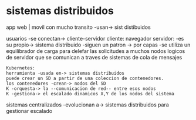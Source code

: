 # sistemas distribuidos

app web | movil con mucho transito -usan-> sist distibuidos

usuarios -se conectan-> cliente-servidor
cliente: navegador
servidor: -es su propio-> sistema distribuido
-siguen un patron -> por capas
-se utiliza un equilibrador de carga para delefar las solicitudes a muchos nodos logicos de servidor que se comunican a traves de sistemas de cola de mensajes

    Kubernetes:
    herramienta -usada en-> sistemas distribuidos
    puede crear un SD a partir de una coleccion de contenedores.
    los contenedores -crean-> nodos del SD
    K -orquesta-> la --comunicacion de red-- entre esos nodos
    K -gestiona-> el escalado dinamicos X,Y de los nodos del sistema

sistemas centralizados -evolucionan a-> sistemas distribuidos para gestionar escalado
